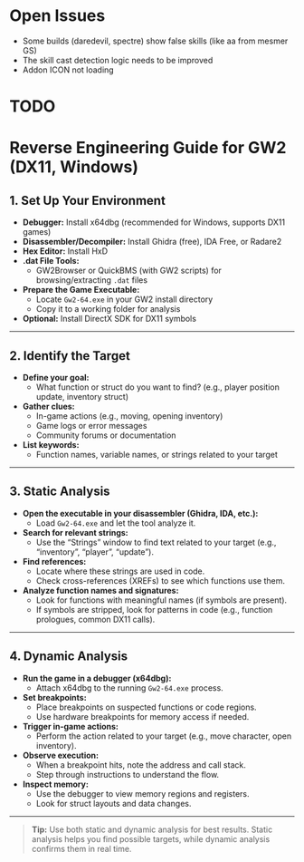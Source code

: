 # Open Issues

- Some builds (daredevil, spectre) show false skills (like aa from mesmer GS)
- The skill cast detection logic needs to be improved
- Addon ICON not loading

# TODO

# Reverse Engineering Guide for GW2 (DX11, Windows)

## 1. Set Up Your Environment

- **Debugger:** Install x64dbg (recommended for Windows, supports DX11 games)
- **Disassembler/Decompiler:** Install Ghidra (free), IDA Free, or Radare2
- **Hex Editor:** Install HxD
- **.dat File Tools:**
  - GW2Browser or QuickBMS (with GW2 scripts) for browsing/extracting `.dat` files
- **Prepare the Game Executable:**
  - Locate `Gw2-64.exe` in your GW2 install directory
  - Copy it to a working folder for analysis
- **Optional:** Install DirectX SDK for DX11 symbols

---

## 2. Identify the Target

- **Define your goal:**
  - What function or struct do you want to find? (e.g., player position update, inventory struct)
- **Gather clues:**
  - In-game actions (e.g., moving, opening inventory)
  - Game logs or error messages
  - Community forums or documentation
- **List keywords:**
  - Function names, variable names, or strings related to your target

---

## 3. Static Analysis

- **Open the executable in your disassembler (Ghidra, IDA, etc.):**
  - Load `Gw2-64.exe` and let the tool analyze it.
- **Search for relevant strings:**
  - Use the “Strings” window to find text related to your target (e.g., “inventory”, “player”, “update”).
- **Find references:**
  - Locate where these strings are used in code.
  - Check cross-references (XREFs) to see which functions use them.
- **Analyze function names and signatures:**
  - Look for functions with meaningful names (if symbols are present).
  - If symbols are stripped, look for patterns in code (e.g., function prologues, common DX11 calls).

---

## 4. Dynamic Analysis

- **Run the game in a debugger (x64dbg):**
  - Attach x64dbg to the running `Gw2-64.exe` process.
- **Set breakpoints:**
  - Place breakpoints on suspected functions or code regions.
  - Use hardware breakpoints for memory access if needed.
- **Trigger in-game actions:**
  - Perform the action related to your target (e.g., move character, open inventory).
- **Observe execution:**
  - When a breakpoint hits, note the address and call stack.
  - Step through instructions to understand the flow.
- **Inspect memory:**
  - Use the debugger to view memory regions and registers.
  - Look for struct layouts and data changes.

---

> **Tip:** Use both static and dynamic analysis for best results. Static analysis helps you find possible targets, while dynamic analysis confirms them in real time.
